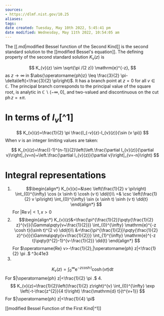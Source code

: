 ```yaml
---
sources:
- https://dlmf.nist.gov/10.25
aliases: 
tags: 
date created: Tuesday, May 10th 2022, 5:45:41 pm
date modified: Wednesday, May 11th 2022, 10:54:05 am
---
```

The [[.md|modified Bessel function of the Second Kind]] is the second standard solution to the [[modified Bessel's equation]]. The defining property of the second standard solution $K_{v}(z)$  is

$$
K_{v}(z) \sim \sqrt{\pi /(2 z)} \mathrm{e}^{-z},
$$
as $z \rightarrow \infty$ in $\abs{\operatorname{ph}z}  \leq \frac{3}{2} \pi-\delta\left(<\frac{3}{2} \pi\right)$. It has a branch point at $z=0$ for all $v \in \mathbb{C}$. The principal branch corresponds to the principal value of the square root, is analytic in $\mathbb{C} \backslash(-\infty, 0]$, and two-valued and discontinuous on the cut $\operatorname{ph}z=\pm \pi$.

# In terms of $I_v$[^1]


$$
K_{v}(z)=\frac{1}{2} \pi \frac{I_{-v}(z)-I_{v}(z)}{\sin (v \pi)}
$$
When $v$ is an integer limiting values are taken:

$$
K_{n}(z)=\frac{(-1)^{n-1}}{2}\left(\left.\frac{\partial I_{v}(z)}{\partial v}\right|_{v=n}+\left.\frac{\partial I_{v}(z)}{\partial v}\right|_{v=-n}\right)
$$

# Integral representations

1. $$\begin{align*}
K_{v}(x)=&\sec \left(\frac{1}{2} v \pi\right) \int_{0}^{\infty} \cos (x \sinh t) \cosh (v t) \dd{t}\\ =&
\csc \left(\frac{1}{2} v \pi\right) \int_{0}^{\infty} \sin (x \sinh t) \sinh (v t) \dd{t}
\end{align*}
$$
For $|\operatorname{Re} v|<1, x>0$
2. $$\begin{align*}
K_{v}(z)&=\frac{\pi^{\frac{1}{2}}\pqty{\frac{1}{2} z}^{v}}{\Gamma\pqty{v+\frac{1}{2}}} \int_{0}^{\infty} \mathrm{e}^{-z \cosh t}(\sinh t)^{2 v} \dd{t}\\
&=\frac{\pi^{\frac{1}{2}}\pqty{\frac{1}{2} z}^{v}}{\Gamma\pqty{v+\frac{1}{2}}} \int_{1}^{\infty} \mathrm{e}^{-z t}\pqty{t^{2}-1}^{v-\frac{1}{2}} \dd{t}
\end{align*}
$$
For $\operatorname{Re} v>-\frac{1}{2},|\operatorname{ph} z|<\frac{1}{2} \pi .$ ^3c41e3
3. 
$$
K_{v}(z)=\int_{0}^{\infty} \mathrm{e}^{-z \cosh t} \cosh (v t) \mathrm{d} t
$$ 
For $|\operatorname{ph} z|<\frac{1}{2} \pi .$
4. $$
K_{v}(z)=\frac{1}{2}\left(\frac{1}{2} z\right)^{v} \int_{0}^{\infty} \exp \left(-t-\frac{z^{2}}{4 t}\right) \frac{\mathrm{d} t}{t^{v+1}}
$$
For $|\operatorname{ph} z|<\frac{1}{4} \pi$




[[modified Bessel Function of the First Kind|^1]]